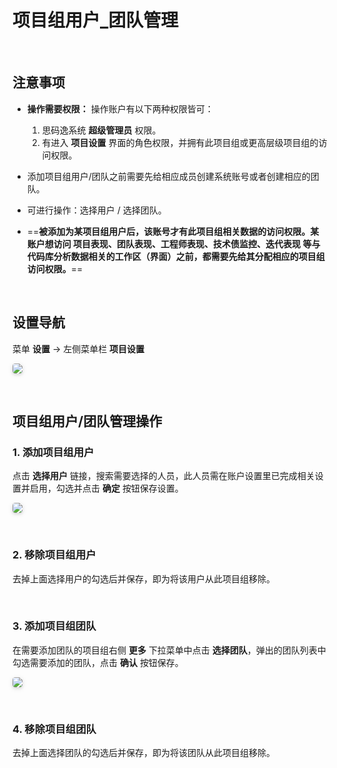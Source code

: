 # 项目组用户_团队管理

<br>

## 注意事项

- **操作需要权限：** 操作账户有以下两种权限皆可：
    1. 思码逸系统 **超级管理员** 权限。 
    2. 有进入 **项目设置** 界面的角色权限，并拥有此项目组或更高层级项目组的访问权限。

- 添加项目组用户/团队之前需要先给相应成员创建系统账号或者创建相应的团队。

- 可进行操作：选择用户 / 选择团队。

- ==**被添加为某项目组用户后，该账号才有此项目组相关数据的访问权限。某账户想访问 项目表现、团队表现、工程师表现、技术债监控、迭代表现 等与代码库分析数据相关的工作区（界面）之前，都需要先给其分配相应的项目组访问权限。**==

<br>

## 设置导航

菜单 **设置** -> 左侧菜单栏 **项目设置**

<img style="border-radius: 0.3125em;
    box-shadow: 0 2px 4px 0 rgba(34,36,38,.12),0 2px 10px 0 rgba(34,36,38,.08);" src="https://release-note.oss-cn-hongkong.aliyuncs.com/img/Project_setup1.jpg" />

<br>

## 项目组用户/团队管理操作

### 1. 添加项目组用户


点击 **选择用户** 链接，搜索需要选择的人员，此人员需在账户设置里已完成相关设置并启用，勾选并点击 **确定** 按钮保存设置。

<img style="border-radius: 0.3125em;
    box-shadow: 0 2px 4px 0 rgba(34,36,38,.12),0 2px 10px 0 rgba(34,36,38,.08);" src="https://release-note.oss-cn-hongkong.aliyuncs.com/img/Project_setup5.png" />

<br>

### 2. 移除项目组用户

去掉上面选择用户的勾选后并保存，即为将该用户从此项目组移除。

<br>

### 3. 添加项目组团队

在需要添加团队的项目组右侧 **更多** 下拉菜单中点击 **选择团队**，弹出的团队列表中勾选需要添加的团队，点击 **确认** 按钮保存。 

<img style="border-radius: 0.3125em;
    box-shadow: 0 2px 4px 0 rgba(34,36,38,.12),0 2px 10px 0 rgba(34,36,38,.08);" src="https://release-note.oss-cn-hongkong.aliyuncs.com/img/Project_setup6.png" />

<br>

### 4. 移除项目组团队

去掉上面选择团队的勾选后并保存，即为将该团队从此项目组移除。